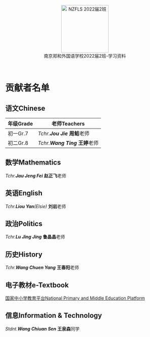 <p align="center">
<a href="https://github.com/NJZFLSc2g2022/NJZFLSc2g2022-Emoji-library">
  <img width="150" src="https://elem.nzcae.eu.org/NZFLS%202022届2班.png" alt="NZFLS 2022届2班" width="300">
</a>
<br>
南京郑和外国语学校2022届2班-学习资料
</p>

<p align="center">
  <img src="https://img.shields.io/badge/Produced%20by-%E5%8D%97%E4%BA%AC%E9%83%91%E5%92%8C%E5%A4%96%E5%9B%BD%E8%AF%AD%E5%AD%A6%E6%A0%A12022%E5%B1%8A2%E7%8F%AD-blue" alt="">
  <img src="https://img.shields.io/badge/category-%E5%AD%A6%E4%B9%A0%E8%B5%84%E6%96%99-blue" alt="">
  <img src="https://img.shields.io/badge/main%20contributor-Zitong%20Bu-brightgreen" alt="">
  <img src="https://img.shields.io/badge/license-MIT-brightgreen" alt="">
</p>

# 贡献者名单

## 语文Chinese

| 年级Grade | 老师Teachers   |
| -------- | --------------------------------|
| 初一Gr.7 | *Tchr.**Jou Jie*** **周鲒**老师 |
| 初二Gr.8 | *Tchr.**Wang Ting*** **王婷**老师 |

## 数学Mathematics

*Tchr.**Jau Jeng Fei*** **赵正飞**老师

## 英语English

*Tchr.**Liou Yan**(Elsie)* **刘岩**老师

## 政治Politics

*Tchr.**Lu Jing Jing*** **鲁晶晶**老师

## 历史History

*Tchr.**Wang Chuen Yang*** **王春阳**老师

## 电子教材e-Textbook

[国家中小学教育平台National Primary and Middle Education Platform](https://basic.smartedu.cn/tchMaterial)

## 信息Information & Technology

*Stdnt.**Wang Chiuan Sen*** **王泉森**同学

